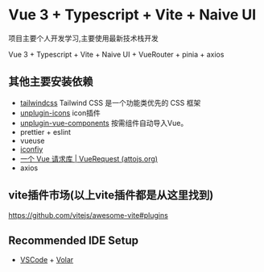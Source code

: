 # Vue 3 + Typescript + Vite + Naive UI

项目主要个人开发学习,主要使用最新技术栈开发

Vue 3 + Typescript + Vite + Naive UI + VueRouter + pinia + axios

## 其他主要安装依赖

- [tailwindcss](https://www.tailwindcss.cn/)  Tailwind CSS 是一个功能类优先的 CSS 框架
- [unplugin-icons](https://github.com/antfu/unplugin-icons) icon插件
- [unplugin-vue-components](https://github.com/antfu/unplugin-vue-components) 按需组件自动导入Vue。
- prettier + eslint
- vueuse
-  [iconfiy](https://icon-sets.iconify.design/)
-  [一个 Vue 请求库 | VueRequest (attojs.org)](https://cn.attojs.org/)
-  axios



## vite插件市场(以上vite插件都是从这里找到)

https://github.com/vitejs/awesome-vite#plugins



## Recommended IDE Setup

- [VSCode](https://code.visualstudio.com/) + [Volar](https://marketplace.visualstudio.com/items?itemName=johnsoncodehk.volar)

